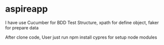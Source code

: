 # aspireapp

I have use Cucumber for BDD Test Structure, xpath for define object, faker for prepare data

After clone code, User just run
npm install cypres
for setup node modules
